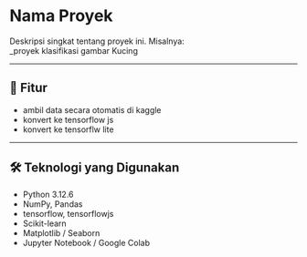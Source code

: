 # Nama Proyek

Deskripsi singkat tentang proyek ini. Misalnya:  
_proyek klasifikasi gambar Kucing 

---
## 📌 Fitur
- ambil data secara otomatis di kaggle
- konvert ke tensorflow js
- konvert ke tensorflw lite

---

## 🛠️ Teknologi yang Digunakan
- Python 3.12.6
- NumPy, Pandas
- tensorflow, tensorflowjs
- Scikit-learn
- Matplotlib / Seaborn
- Jupyter Notebook / Google Colab